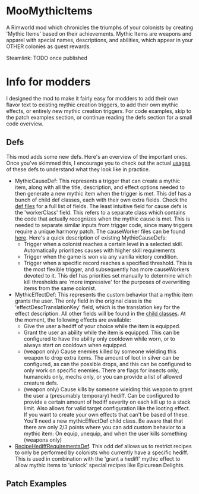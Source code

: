 # MooMythicItems
A Rimworld mod which chronicles the triumphs of your colonists by creating 'Mythic Items' based on their achievements. Mythic Items are weapons and apparel with special names, descriptions, and abilities, which appear in your OTHER colonies as quest rewards.

Steamlink: TODO once published

# Info for modders

I designed the mod to make it fairly easy for modders to add their own flavor text to existing mythic creation triggers, to add their own mythic effects, or entirely new mythic creation triggers. For code examples, skip to the patch examples section, or continue reading the defs section for a small code overview.

## Defs
This mod adds some new defs. Here's an overview of the important ones. Once you've skimmed this, I encourage you to check out the actual [usages](https://github.com/mlholland/MooMythicItems/tree/main/1.3/Defs) of these defs to understand what they look like in practice.
 - MythicCauseDef: This represents a trigger that can create a mythic item, along with all the title, description, and effect options needed to then generate a new mythic item when the trigger is met. This def has a bunch of child def classes, each with their own extra fields. Check the [def files](https://github.com/mlholland/MooMythicItems/tree/main/Source/MooLegacyItems/modsource/Defs/Causes) for a full list of fields. The least intuitive field for cause defs is the 'workerClass' field. This refers to a separate class which contains the code that actually recognizes when the mythic cause is met. This is needed to separate similar inputs from trigger code, since many triggers require a unique harmony patch. The causeWorker files can be found [here](https://github.com/mlholland/MooMythicItems/tree/main/Source/MooLegacyItems/modsource/Workers). Here's a quick description of existing MythicCauseDefs:
   - Trigger when a colonist reaches a certain level in a selected skill. Automatically prioritizes causes with higher skill requirements
   - Trigger when the game is won via any vanilla victory condition.
   - Trigger when a specific record reaches a specified threshold. This is the most flexible trigger, and subsequently has more causeWorkers devoted to it. This def has priorities set manually to determine which kill thresholds are 'more impressive' for the purposes of overwriting items from the same colonist. 
 - MythicEffectDef: This represents the custom behavior that a mythic item grants the user. The only field in the original class is the 'effectDescTranslationKey' field, which is the translation key for the effect description. All other fields will be found in the [child classes](https://github.com/mlholland/MooMythicItems/tree/main/Source/MooLegacyItems/modsource/Defs/Effects). At the moment, the following effects are available:
   - Give the user a hediff of your choice while the item is equipped.
   - Grant the user an ability while the item is equipped. This can be configured to have the ability only cooldown while worn, or to always start on cooldown when equipped. 
   - (weapon only) Cause enemies killed by someone wielding this weapon to drop extra items. The amount of loot in silver can be configured, as can the possible drops, and this can be configured to only work on specific enemies. There are flags for insects only, humanoids only, mechs only, or you can provide a list of allowed creature defs.
   - (weapon only) Cause kills by someone wielding this weapon to grant the user a (presumably temporary) hediff. Can be configured to provide a certain amount of hediff severity on each kill up to a stack limit. Also allows for valid target configuration like the looting effect.
 If you want to create your own effects that can't be based of these. You'll need a new mythicEffectDef child class. Be aware that that there are only 2/3 points where you can add custom behavior to a mythic item: On equip, unequip, and when the user kills something (weapons only)
 - [RecipeHediffRequirementsDef](https://github.com/mlholland/MooMythicItems/blob/main/Source/MooLegacyItems/modsource/Defs/RecipeHediffRequirementsDef.cs). This odd def allows us to restrict recipes to only be performed by colonists who currently have a specific hediff. This is used in combination with the 'grant a hediff' mythic effect to allow mythic items to 'unlock' special recipes like Epicurean Delights.
 
 
 ## Patch Examples
 
 
 
